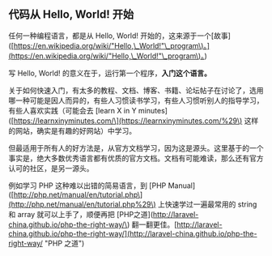 ## 代码从 Hello, World! 开始

任何一种编程语言，都是从 Hello, World! 开始的，这来源于一个\[故事\]\(\[[https://en.wikipedia.org/wiki/"Hello,\_World!"\_program\)。\]\(https://en.wikipedia.org/wiki/"Hello,\_World!"\_program\)。](https://en.wikipedia.org/wiki/"Hello,_World!"_program%29。]%28https://en.wikipedia.org/wiki/"Hello,_World!"_program%29。)\)

写 Hello, World! 的意义在于，运行第一个程序，**入门这个语言。**

关于如何快速入门，有太多的教程、文档、博客、书籍、论坛帖子在讨论了，选用哪一种可能是因人而异的，有些人习惯读书学习，有些人习惯听别人的指导学习，有些人喜欢实践（可能会去 \[learn X in Y minutes\]\([https://learnxinyminutes.com/\](https://learnxinyminutes.com/%29\) 这样的网站，确实是有趣的好网站）中学习。

但最适用于所有人的好方法是，从官方文档学习，因为这是源头。这里基于的一个事实是，绝大多数优秀语言都有优质的官方文档。文档有可能难读，那么还有官方认可的社区，是另一源头。

例如学习 PHP 这种难以出错的简易语言，到 \[PHP Manual\]\([http://php.net/manual/en/tutorial.php\](http://php.net/manual/en/tutorial.php%29\) 上快速学过一遍最常用的 string 和 array 就可以上手了，顺便再把 \[PHP之道\]\(http://laravel-china.github.io/php-the-right-way/\) 翻一翻更佳。[http://laravel-china.github.io/php-the-right-way/](http://laravel-china.github.io/php-the-right-way/ "PHP 之道")

